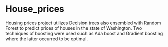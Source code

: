 # House_prices
Housing prices project utilizes Decision trees also ensembled with Random Forest to predict prices of houses in the state of Washington. Two techniques of boosting were used such as Ada boost and Gradient boosting where the latter occurred to be optimal. 
